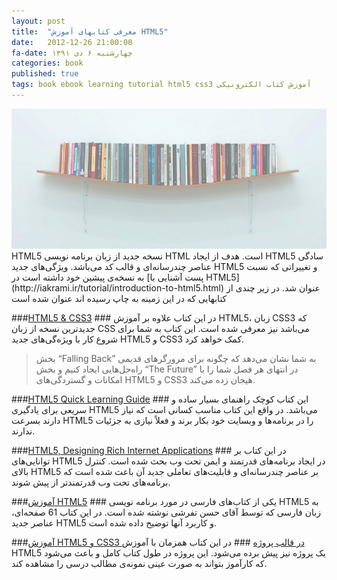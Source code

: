 ```yaml
---
layout: post
title:  "معرفی کتابهای آموزش HTML5"
date:   2012-12-26 21:00:00
fa-date: چهارشنبه ۶ دی ۱۳۹۱
categories: book
published: true
tags: book ebook learning tutorial html5 css3 آموزش کتاب الکترونیکی
---
```

<div class="container centeralized">
	<img src="../img/bookshelf.jpg" alt="web design">
</div>
HTML5 نسخه جدید از زبان برنامه نویسی HTML است. هدف از ایجاد HTML5 سادگی عناصر چندرسانه‌ای و قالب کد می‌باشد. ویژگی‌های جدید HTML5 و تغییراتی که نسبت به نسخه‌ی پیشین خود داشته است در [پست آشنایی با HTML5](http://iakrami.ir/tutorial/introduction-to-html5.html) عنوان شد. در زیر چندی از کتابهایی که در این زمینه به چاپ رسیده اند عنوان شده است


###[HTML5 & CSS3](http://www.booktolearn.com/?p=586) ###
در این کتاب علاوه بر آموزش HTML5، زبان CSS3 که جدیدترین نسخه از زبان CSS می‌باشد نیز معرفی شده است. این کتاب به شما برای شروع کار با ویژه‌گی‌های جدید HTML5 و CSS3 کمک خواهد کرد.

> بخش “Falling Back” به شما نشان می‌دهد که چگونه برای مرورگرهای قدیمی راه‌حل‌هایی ایجاد کنیم و بخش “The Future” در انتهای هر فصل شما را با امکانات و گستردگی‌های HTML5 و CSS3 هیجان زده می‌کند.

###[HTML5 Quick Learning Guide](http://freehtml5templates.com/html5-quick-learning-guide/) ###
این کتاب کوچک راهنمای بسیار ساده و سریعی برای یادگیری HTML5 می‌باشد. در واقع این کتاب مناسب کسانی است که نیاز دارند بسرعت HTML5 را در برنامه‌ها و وبسایت خود بکار برند و فعلاً نیازی به جزئیات ندارند.

###[HTML5, Designing Rich Internet Applications](http://www.booktolearn.com/?p=523) ###
در این کتاب بر توانایی‌های HTML5 در ایجاد برنامه‌های قدرتمند و ایمن تحت وب بحث شده است. کنترل بالای HTML5 بر عناصر چندرسانه‌ای و قابلیت‌های تعاملی جدید آن باعث شده است که برنامه‌های تحت وب قدرتمندتر از پیش شوند.

###[آموزش HTML5](http://p30download.com/fa/entry/33158/) ###
یکی از کتاب‌های فارسی در مورد برنامه نویسی HTML5 به زبان فارسی که توسط آقای حسن تفرشی نوشته شده است. در این کتاب 61 صفحه‌ای، عناصر جدید HTML5 و کاربرد آنها توضیح داده شده است.

###[آموزش HTML5 و CSS3 در قالب پروژه](http://books.wedesign.ir/html5-css3.html) ###
در این کتاب همزمان با آموزش HTML5 یک پروژه نیز پیش برده می‌شود. این پروژه در طول کتاب کامل و باعث می‌شود که کارآموز بتواند به صورت عینی نمونه‌ی مطالب درسی را مشاهده کند.
